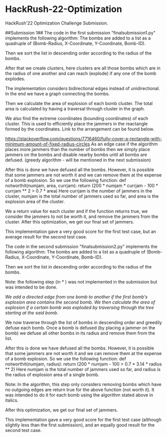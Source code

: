 # HackRush-22-Optimization
HackRush'22 Optimization Challenge Submission.

##Submission 1##
The code in the first submission "finalsubmission1.py" implements the following algorithm:
The bombs are added to a list as a quadruple of (Bomb-Radius, X-Coordinate, Y-Coordinate, Bomb-ID).

Then we sort the list in descending order according to the radius of the bombs.

After that we create clusters, here clusters are all those bombs which are in the radius of one another and can reach (explode) if any one of the bomb explodes.

The implementation considers bidirectional edges instead of unidirectional. In the end we have a graph connecting the bombs.

Then we calculate the area of explosion of each bomb cluster. The total area is calculated by having a traversal through cluster in the graph.

We also find the extreme coordinates (bounding coordinates) of each cluster. This is used to efficiently place the jammers in the reactangle formed by the coordinates.
Link to the arrangement can be found below. 

https://stackoverflow.com/questions/7716460/fully-cover-a-rectangle-with-minimum-amount-of-fixed-radius-circles
As an edge case if the algorithm places more jammers than the number of bombs then we simply place jammers on the bombs and disable nearby bombs until all bombs are defused. (greedy algorithm - will be mentioned in the next submission)

After this is done we have defused all the bombs. However, it is possible that some jammers are not worth it and we can remove them at the expense of a bomb explosion.
So we use the following function:
def notworthit(numjam, area, currjam):
    return (200 * numjam * currjam - 100 * currjam ** 2 > 0.7 * area)
Here currjam is the number of jammers in the cluster, numjam is the total number of jammers used so far, and area is the explosion area of the cluster.

We a return value for each cluster and if the function returns true, we consider the jammers to not be worth it, and remove the jammers from the cluster.
After this optimization, we get our final set of jammers.

This implementation gave a very good score for the first test case, but an average result for the second test case.

The code in the second submission "finalsubmission2.py" implements the following algorithm:
The bombs are added to a list as a quadruple of (Bomb-Radius, X-Coordinate, Y-Coordinate, Bomb-ID).

Then we sort the list in descending order according to the radius of the bombs.

Note: the following step (in * ) was not implemented in the submission but was intended to be done.

*We add a directed edge from one bomb to another if the first bomb's explosion area contains the second bomb.
We then calculate the area of explosion if a certain bomb was exploded by traversing through the tree starting at the said bomb.*

We now traverse through the list of bombs in descending order and greedily defuse each bomb. Once a bomb is defused (by placing a jammer on the bomb) we defuse all other bombs in its radius and remove them from the list.

After this is done we have defused all the bombs. However, it is possible that some jammers are not worth it and we can remove them at the expense of a bomb explosion.
So we use the following function:
def notworthit(numjam, radius):
    return (200 * numjam - 100 > 0.7 * 3.14 * radius ** 2)
Here numjam is the total number of jammers used so far, and radius is the radius of explosion area of a single bomb.

Note: In the algorithm, this step only considers removing bombs which have no outgoing edges are return true for the above function (not worth it). It was intended to do it for each bomb using the algorithm stated above in italics.

After this optimization, we get our final set of jammers.

This implementation gave a very good score for the first test case (although slightly less than the first submission), and an equally good result for the second test case.
